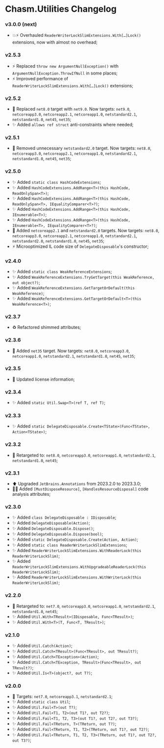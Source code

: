 # Chasm.Utilities Changelog

### v3.0.0 (next)
- 💥⚡️ Overhauled `ReaderWriterLockSlimExtensions.With[…]Lock()` extensions, now with almost no overhead;

### v2.5.3
- ⚡️ Replaced `throw new ArgumentNullException()` with `ArgumentNullException.ThrowIfNull` in some places;
- ⚡️ Improved performance of `ReaderWriterLockSlimExtensions.With[…]Lock()` extensions;

### v2.5.2
- 🧩 Replaced `net8.0` target with `net9.0`. Now targets: `net9.0`, `netcoreapp3.0`, `netcoreapp2.1`, `netcoreapp1.0`, `netstandard2.1`, `netstandard1.0`, `net45`, `net35`;
- ✨ Added `allows ref struct` anti-constraints where needed;

### v2.5.1
- 🧩 Removed unnecessary `netstandard2.0` target. Now targets: `net8.0`, `netcoreapp3.0`, `netcoreapp2.1`, `netcoreapp1.0`, `netstandard2.1`, `netstandard1.0`, `net45`, `net35`;

### v2.5.0
- ✨ Added `static class HashCodeExtensions`;
- ✨ Added `HashCodeExtensions.AddRange<T>(this HashCode, ReadOnlySpan<T>)`;
- ✨ Added `HashCodeExtensions.AddRange<T>(this HashCode, ReadOnlySpan<T>, IEqualityComparer<T>?)`;
- ✨ Added `HashCodeExtensions.AddRange<T>(this HashCode, IEnumerable<T>)`;
- ✨ Added `HashCodeExtensions.AddRange<T>(this HashCode, IEnumerable<T>, IEqualityComparer<T>?)`;
- 🧩 Added `netcoreapp2.1` and `netstandard2.0` targets. Now targets: `net8.0`, `netcoreapp3.0`, `netcoreapp2.1`, `netcoreapp1.0`, `netstandard2.1`, `netstandard2.0`, `netstandard1.0`, `net45`, `net35`;
- ⚡️ Microoptimized IL code size of `DelegateDisposable`'s constructor;

### v2.4.0
- ✨ Added `static class WeakReferenceExtensions`;
- ✨ Added `WeakReferenceExtensions.TryGetTarget(this WeakReference, out object?)`;
- ✨ Added `WeakReferenceExtensions.GetTargetOrDefault(this WeakReference)`;
- ✨ Added `WeakReferenceExtensions.GetTargetOrDefault<T>(this WeakReference<T>)`;

### v2.3.7
- ♻️ Refactored shimmed attributes;

### v2.3.6
- 🧩 Added `net35` target. Now targets: `net8.0`, `netcoreapp3.0`, `netcoreapp1.0`, `netstandard2.1`, `netstandard1.0`, `net45`, `net35`;

### v2.3.5
- 📄 Updated license information;

### v2.3.4
- ✨ Added `static Util.Swap<T>(ref T, ref T)`;

### v2.3.3
- ✨ Added `static DelegateDisposable.Create<TState>(Func<TState>, Action<TState>)`;

### v2.3.2
- 🧩 Retargeted to: `net8.0`, `netcoreapp3.0`, `netcoreapp1.0`, `netstandard2.1`, `netstandard1.0`, `net45`;

### v2.3.1
- ⬆️ Upgraded `JetBrains.Annotations` from 2023.2.0 to 2023.3.0;
- 🧑‍💻 Added `[MustDisposeResource]`, `[HandlesResourceDisposal]` code analysis attributes;

### v2.3.0
- ✨ Added `class DelegateDisposable : IDisposable`;
- ✨ Added `DelegateDisposable(Action)`;
- ✨ Added `DelegateDisposable.Dispose()`;
- ✨ Added `DelegateDisposable.Dispose(bool)`;
- ✨ Added `static DelegateDisposable.Create(Action, Action)`;
- ✨ Added `static class ReaderWriterLockSlimExtensions`;
- ✨ Added `ReaderWriterLockSlimExtensions.WithReaderLock(this ReaderWriterLockSlim)`;
- ✨ Added `ReaderWriterLockSlimExtensions.WithUpgradeableReaderLock(this ReaderWriterLockSlim)`;
- ✨ Added `ReaderWriterLockSlimExtensions.WithWriterLock(this ReaderWriterLockSlim)`;

### v2.2.0
- 🧩 Retargeted to: `net7.0`, `netcoreapp3.0`, `netcoreapp1.0`, `netstandard2.1`, `netstandard1.0`, `net45`;
- ✨ Added `Util.With<TResult>(IDisposable, Func<TResult>)`;
- ✨ Added `Util.With<T>(T, Func<T, TResult>)`;

### v2.1.0
- ✨ Added `Util.Catch(Action)`;
- ✨ Added `Util.Catch<TResult>(Func<TResult>, out TResult?)`;
- ✨ Added `Util.Catch<TException>(Action)`;
- ✨ Added `Util.Catch<TException, TResult>(Func<TResult>, out TResult?)`;
- ✨ Added `Util.Is<T>(object?, out T?)`;

### v2.0.0
- 🧩 Targets: `net7.0`, `netcoreapp3.1`, `netstandard2.1`;
- ✨ Added `static class Util`;
- ✨ Added `Util.Fail<T>(out T?)`;
- ✨ Added `Util.Fail<T1, T2>(out T1?, out T2?)`;
- ✨ Added `Util.Fail<T1, T2, T3>(out T1?, out T2?, out T3?)`;
- ✨ Added `Util.Fail<TReturn, T>(TReturn, out T?)`;
- ✨ Added `Util.Fail<TReturn, T1, T2>(TReturn, out T1?, out T2?)`;
- ✨ Added `Util.Fail<TReturn, T1, T2, T3>(TReturn, out T1?, out T2?, out T3?)`;
